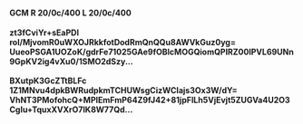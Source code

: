 #### GCM R 20/0c/400 L 20/0c/400
**zt3fCviYr+sEaPDl**<br/>**rol/MjvomR0uWXOJRkkfotDodRmQnQQu8AWVkGuz0yg=**<br/>**UueoPSGA1UOZoK/gdrFe71025GAe9fOBlcMOGQiomQPIRZ00lPVL69UNn9GpKV2ig4vXu0/1SMO2dSzy...**<br/><br/>
**BXutpK3GcZTtBLFc**<br/>**1Z1MNvu4dpkBWRudpkmTCHUWsgCizWCIajs3Ox3W/dY=**<br/>**VhNT3PMofohcQ+MPlEmFmP64Z9fJ42+81jpFILh5VjEvjt5ZUGVa4U2O3CgIu+TquxXVXrO7IK8W77Qd...**